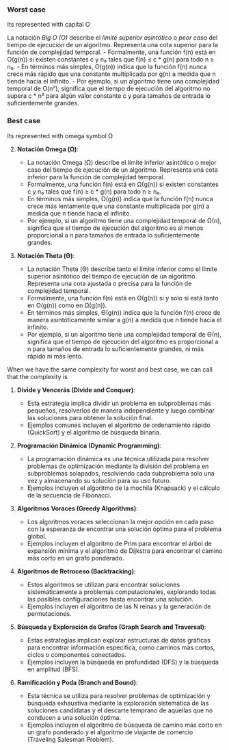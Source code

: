 ### Worst case
Its represented with capital O

La notación *Big O (O)* describe el *límite superior asintótico* o *peor caso* del tiempo de ejecución de un algoritmo. Representa una cota superior para la función de complejidad temporal.
    - Formalmente, una función f(n) está en O(g(n)) si existen constantes c y n₀ tales que f(n) ≤ c * g(n) para todo n ≥ n₀.
    - En términos más simples, O(g(n)) indica que la función f(n) nunca crece más rápido que una constante multiplicada por g(n) a medida que n tiende hacia el infinito.
    - Por ejemplo, si un algoritmo tiene una complejidad temporal de O(n²), significa que el tiempo de ejecución del algoritmo no supera c * n² para algún valor constante c y para tamaños de entrada lo suficientemente grandes.
### Best case
Its represented with omega symbol Ω


2. **Notación Omega (Ω)**:
    
    - La notación Omega (Ω) describe el límite inferior asintótico o mejor caso del tiempo de ejecución de un algoritmo. Representa una cota inferior para la función de complejidad temporal.
    - Formalmente, una función f(n) está en Ω(g(n)) si existen constantes c y n₀ tales que f(n) ≥ c * g(n) para todo n ≥ n₀.
    - En términos más simples, Ω(g(n)) indica que la función f(n) nunca crece más lentamente que una constante multiplicada por g(n) a medida que n tiende hacia el infinito.
    - Por ejemplo, si un algoritmo tiene una complejidad temporal de Ω(n), significa que el tiempo de ejecución del algoritmo es al menos proporcional a n para tamaños de entrada lo suficientemente grandes.
3. **Notación Theta (Θ)**:
    
    - La notación Theta (Θ) describe tanto el límite inferior como el límite superior asintótico del tiempo de ejecución de un algoritmo. Representa una cota ajustada o precisa para la función de complejidad temporal.
    - Formalmente, una función f(n) está en Θ(g(n)) si y solo si está tanto en O(g(n)) como en Ω(g(n)).
    - En términos más simples, Θ(g(n)) indica que la función f(n) crece de manera asintóticamente similar a g(n) a medida que n tiende hacia el infinito.
    - Por ejemplo, si un algoritmo tiene una complejidad temporal de Θ(n), significa que el tiempo de ejecución del algoritmo es proporcional a n para tamaños de entrada lo suficientemente grandes, ni más rápido ni más lento.

When we have the same complexity for worst and best case, we can call that the complexity is 

1. **Divide y Vencerás (Divide and Conquer)**:
    
    - Esta estrategia implica dividir un problema en subproblemas más pequeños, resolverlos de manera independiente y luego combinar las soluciones para obtener la solución final.
    - Ejemplos comunes incluyen el algoritmo de ordenamiento rápido (QuickSort) y el algoritmo de búsqueda binaria.
2. **Programación Dinámica (Dynamic Programming)**:
    
    - La programación dinámica es una técnica utilizada para resolver problemas de optimización mediante la división del problema en subproblemas solapados, resolviendo cada subproblema solo una vez y almacenando su solución para su uso futuro.
    - Ejemplos incluyen el algoritmo de la mochila (Knapsack) y el cálculo de la secuencia de Fibonacci.
3. **Algoritmos Voraces (Greedy Algorithms)**:
    
    - Los algoritmos voraces seleccionan la mejor opción en cada paso con la esperanza de encontrar una solución óptima para el problema global.
    - Ejemplos incluyen el algoritmo de Prim para encontrar el árbol de expansión mínima y el algoritmo de Dijkstra para encontrar el camino más corto en un grafo ponderado.
4. **Algoritmos de Retroceso (Backtracking)**:
    
    - Estos algoritmos se utilizan para encontrar soluciones sistemáticamente a problemas computacionales, explorando todas las posibles configuraciones hasta encontrar una solución.
    - Ejemplos incluyen el algoritmo de las N reinas y la generación de permutaciones.
5. **Búsqueda y Exploración de Grafos (Graph Search and Traversal)**:
    
    - Estas estrategias implican explorar estructuras de datos gráficas para encontrar información específica, como caminos más cortos, ciclos o componentes conectados.
    - Ejemplos incluyen la búsqueda en profundidad (DFS) y la búsqueda en amplitud (BFS).
6. **Ramificación y Poda (Branch and Bound)**:
    
    - Esta técnica se utiliza para resolver problemas de optimización y búsqueda exhaustiva mediante la exploración sistemática de las soluciones candidatas y el descarte temprano de aquellas que no conducen a una solución óptima.
    - Ejemplos incluyen el algoritmo de búsqueda de camino más corto en un grafo ponderado y el algoritmo de viajante de comercio (Traveling Salesman Problem).